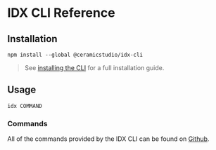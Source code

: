 # IDX CLI Reference

## Installation

```
npm install --global @ceramicstudio/idx-cli
```

> See [installing the CLI](../guides/cli.md) for a full installation guide.

## Usage

```
idx COMMAND
```

### Commands

All of the commands provided by the IDX CLI can be found on [Github](https://github.com/ceramicstudio/idx-cli#usage).
